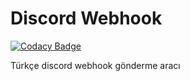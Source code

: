 # Discord Webhook

[![Codacy Badge](https://api.codacy.com/project/badge/Grade/070d5e488cb8476da8473314d82f43e6)](https://app.codacy.com/manual/ShockTr/discordwebhook?utm_source=github.com&utm_medium=referral&utm_content=ShockTr/discordwebhook&utm_campaign=Badge_Grade_Dashboard)

Türkçe discord webhook gönderme aracı
